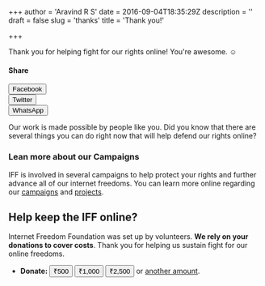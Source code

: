 +++
author = 'Aravind R S'
date = 2016-09-04T18:35:29Z
description = ''
draft = false
slug = 'thanks'
title = 'Thank you!'

+++


Thank you for helping fight for our rights online! You're awesome. ☺


#### Share 
 <div class="ui buttons"><a href="https://www.facebook.com/sharer/sharer.php?u=https://internetfreedom.in/"><button class="ui facebook button">
  <i class="facebook icon"></i>
  Facebook
 </button></a><div class="or"></div>
 <a href="https://twitter.com/intent/tweet?text=I%20just%20donated%20to%20%40internetfreedom%2C%20and%20you%20should%20too.%0A%0ATogether%20we%20can%20help%20defend%20online%20freedom%2C%20privacy%20and%20innovation%20in%20India.%0Ahttps%3A%2F%2Finternetfreedom.in%2F"><button class="ui twitter button">
  <i class="twitter icon"></i>
  Twitter
 </button></a><div class="or"></div>
 <a href="whatsapp://send?text=I%20just%20donated%20to%20the%20Internet%20Freedom%20Foundation%2C%20and%20you%20should%20too.%0A%0ATogether%20we%20can%20help%20defend%20online%20freedom%2C%20privacy%20and%20innovation%20in%20India.%0Ahttps%3A%2F%2Finternetfreedom.in%2F" data-action="share/whatsapp/share"><button class="ui green button">
  <i class="whatsapp icon"></i>
  WhatsApp
 </button></a></div>

Our work is made possible by people like you. Did you know that there are several things you can do right now that will help defend our rights online?


### Lean more about our Campaigns
IFF is involved in several campaigns to help protect your rights and further advance all of our internet freedoms. You can learn more online regarding our [campaigns](https://internetfreedom.in/campaigns/) and [projects](https://internetfreedom.in/projects/).


## Help keep the IFF online?

Internet Freedom Foundation was set up by volunteers. **We rely on your donations to cover costs**. Thank you for helping us sustain fight for our online freedoms.

- **Donate:** <button onclick='donate(500)'>₹500</button> <button onclick='donate(1000)'>₹1,000</button> <button onclick='donate(2500)'>₹2,500</button> or <a href='https://internetfreedom.in/donate/'>another amount</a>.

